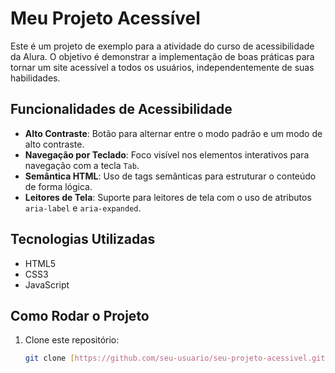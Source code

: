 # Meu Projeto Acessível

Este é um projeto de exemplo para a atividade do curso de acessibilidade da Alura. O objetivo é demonstrar a implementação de boas práticas para tornar um site acessível a todos os usuários, independentemente de suas habilidades.

## Funcionalidades de Acessibilidade

- **Alto Contraste**: Botão para alternar entre o modo padrão e um modo de alto contraste.
- **Navegação por Teclado**: Foco visível nos elementos interativos para navegação com a tecla `Tab`.
- **Semântica HTML**: Uso de tags semânticas para estruturar o conteúdo de forma lógica.
- **Leitores de Tela**: Suporte para leitores de tela com o uso de atributos `aria-label` e `aria-expanded`.

## Tecnologias Utilizadas

- HTML5
- CSS3
- JavaScript

## Como Rodar o Projeto

1. Clone este repositório:
   ```bash
   git clone [https://github.com/seu-usuario/seu-projeto-acessivel.git](https://github.com/seu-usuario/seu-projeto-acessivel.git)
